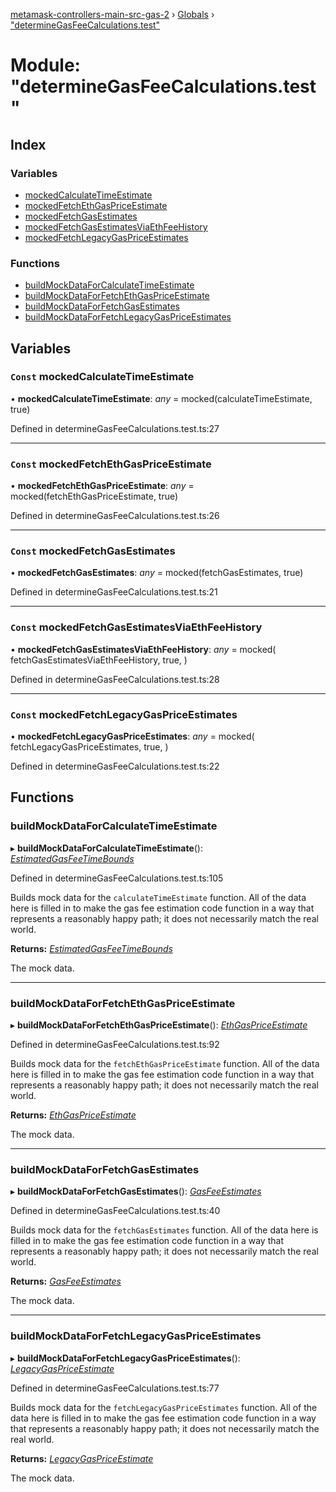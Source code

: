 [metamask-controllers-main-src-gas-2](../README.md) › [Globals](../globals.md) › ["determineGasFeeCalculations.test"](_determinegasfeecalculations_test_.md)

# Module: "determineGasFeeCalculations.test"

## Index

### Variables

* [mockedCalculateTimeEstimate](_determinegasfeecalculations_test_.md#const-mockedcalculatetimeestimate)
* [mockedFetchEthGasPriceEstimate](_determinegasfeecalculations_test_.md#const-mockedfetchethgaspriceestimate)
* [mockedFetchGasEstimates](_determinegasfeecalculations_test_.md#const-mockedfetchgasestimates)
* [mockedFetchGasEstimatesViaEthFeeHistory](_determinegasfeecalculations_test_.md#const-mockedfetchgasestimatesviaethfeehistory)
* [mockedFetchLegacyGasPriceEstimates](_determinegasfeecalculations_test_.md#const-mockedfetchlegacygaspriceestimates)

### Functions

* [buildMockDataForCalculateTimeEstimate](_determinegasfeecalculations_test_.md#buildmockdataforcalculatetimeestimate)
* [buildMockDataForFetchEthGasPriceEstimate](_determinegasfeecalculations_test_.md#buildmockdataforfetchethgaspriceestimate)
* [buildMockDataForFetchGasEstimates](_determinegasfeecalculations_test_.md#buildmockdataforfetchgasestimates)
* [buildMockDataForFetchLegacyGasPriceEstimates](_determinegasfeecalculations_test_.md#buildmockdataforfetchlegacygaspriceestimates)

## Variables

### `Const` mockedCalculateTimeEstimate

• **mockedCalculateTimeEstimate**: *any* = mocked(calculateTimeEstimate, true)

Defined in determineGasFeeCalculations.test.ts:27

___

### `Const` mockedFetchEthGasPriceEstimate

• **mockedFetchEthGasPriceEstimate**: *any* = mocked(fetchEthGasPriceEstimate, true)

Defined in determineGasFeeCalculations.test.ts:26

___

### `Const` mockedFetchGasEstimates

• **mockedFetchGasEstimates**: *any* = mocked(fetchGasEstimates, true)

Defined in determineGasFeeCalculations.test.ts:21

___

### `Const` mockedFetchGasEstimatesViaEthFeeHistory

• **mockedFetchGasEstimatesViaEthFeeHistory**: *any* = mocked(
  fetchGasEstimatesViaEthFeeHistory,
  true,
)

Defined in determineGasFeeCalculations.test.ts:28

___

### `Const` mockedFetchLegacyGasPriceEstimates

• **mockedFetchLegacyGasPriceEstimates**: *any* = mocked(
  fetchLegacyGasPriceEstimates,
  true,
)

Defined in determineGasFeeCalculations.test.ts:22

## Functions

###  buildMockDataForCalculateTimeEstimate

▸ **buildMockDataForCalculateTimeEstimate**(): *[EstimatedGasFeeTimeBounds](_gasfeecontroller_.md#estimatedgasfeetimebounds)*

Defined in determineGasFeeCalculations.test.ts:105

Builds mock data for the `calculateTimeEstimate` function. All of the data here is filled in to
make the gas fee estimation code function in a way that represents a reasonably happy path; it
does not necessarily match the real world.

**Returns:** *[EstimatedGasFeeTimeBounds](_gasfeecontroller_.md#estimatedgasfeetimebounds)*

The mock data.

___

###  buildMockDataForFetchEthGasPriceEstimate

▸ **buildMockDataForFetchEthGasPriceEstimate**(): *[EthGasPriceEstimate](_gasfeecontroller_.md#ethgaspriceestimate)*

Defined in determineGasFeeCalculations.test.ts:92

Builds mock data for the `fetchEthGasPriceEstimate` function. All of the data here is filled in
to make the gas fee estimation code function in a way that represents a reasonably happy path; it
does not necessarily match the real world.

**Returns:** *[EthGasPriceEstimate](_gasfeecontroller_.md#ethgaspriceestimate)*

The mock data.

___

###  buildMockDataForFetchGasEstimates

▸ **buildMockDataForFetchGasEstimates**(): *[GasFeeEstimates](_gasfeecontroller_.md#gasfeeestimates)*

Defined in determineGasFeeCalculations.test.ts:40

Builds mock data for the `fetchGasEstimates` function. All of the data here is filled in to make
the gas fee estimation code function in a way that represents a reasonably happy path; it does
not necessarily match the real world.

**Returns:** *[GasFeeEstimates](_gasfeecontroller_.md#gasfeeestimates)*

The mock data.

___

###  buildMockDataForFetchLegacyGasPriceEstimates

▸ **buildMockDataForFetchLegacyGasPriceEstimates**(): *[LegacyGasPriceEstimate](_gasfeecontroller_.md#legacygaspriceestimate)*

Defined in determineGasFeeCalculations.test.ts:77

Builds mock data for the `fetchLegacyGasPriceEstimates` function. All of the data here is filled
in to make the gas fee estimation code function in a way that represents a reasonably happy path;
it does not necessarily match the real world.

**Returns:** *[LegacyGasPriceEstimate](_gasfeecontroller_.md#legacygaspriceestimate)*

The mock data.
